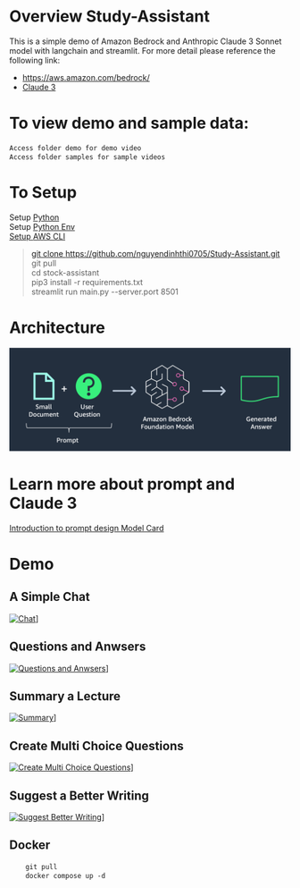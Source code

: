 # Overview Study-Assistant
This is a simple demo of Amazon Bedrock and Anthropic Claude 3 Sonnet model with langchain and streamlit. For more detail please reference the following link: <br />
- <a href="https://aws.amazon.com/bedrock/" target="_blank">https://aws.amazon.com/bedrock/ </a>
- <a href="https://www.anthropic.com/news/claude-3-family" target="_blank">Claude 3 </a>
# To view demo and sample data:
    Access folder demo for demo video
    Access folder samples for sample videos

# To Setup
Setup <a href='https://docs.python-guide.org/starting/install3/linux/' target='_blank'> Python <a><br />
Setup <a href='https://docs.python-guide.org/starting/install3/linux/' target='_blank'> Python Env<br />
Setup <a href='https://docs.aws.amazon.com/cli/latest/userguide/getting-started-quickstart.html' target='_blank'> AWS CLI<br />
> git clone https://github.com/nguyendinhthi0705/Study-Assistant.git <br />
> git pull <br />
> cd stock-assistant <br />
> pip3 install -r requirements.txt <br />
> streamlit run main.py --server.port 8501 <br />

# Architecture
![Architecture](./Architecture.png)

# Learn more about prompt and Claude 3
<a href="https://docs.anthropic.com/claude/docs/introduction-to-prompt-design" target="_blank">Introduction to prompt design </a>
<a href="https://www-cdn.anthropic.com/de8ba9b01c9ab7cbabf5c33b80b7bbc618857627/Model_Card_Claude_3.pdf">Model Card</a>

# Demo

## A Simple Chat 
[![Chat](http://img.youtube.com/vi/PdX7i0A4a-M/0.jpg)](https://www.youtube.com/watch?v=PdX7i0A4a-M)]

## Questions and Anwsers
[![Questions and Anwsers](http://img.youtube.com/vi/ciJfAhyRjTI/0.jpg)](https://www.youtube.com/watch?v=ciJfAhyRjTI)]

## Summary a Lecture
[![Summary](http://img.youtube.com/vi/5JpeWmbHMi0/0.jpg)](https://www.youtube.com/watch?v=5JpeWmbHMi0)]

## Create Multi Choice Questions
[![Create Multi Choice Questions](http://img.youtube.com/vi/AE9gj19a9t0/0.jpg)](https://www.youtube.com/watch?v=AE9gj19a9t0)]

## Suggest a Better Writing
[![Suggest Better Writing](http://img.youtube.com/vi/7xBR5rtcp30/0.jpg)](https://www.youtube.com/watch?v=7xBR5rtcp30)]


## Docker
```
    git pull
    docker compose up -d
```
